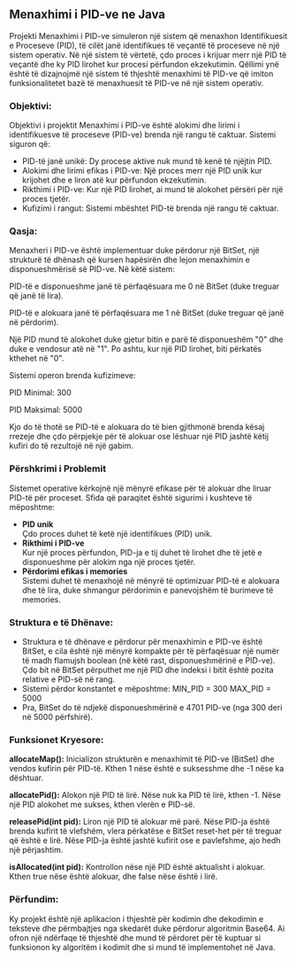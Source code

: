 ## Menaxhimi i PID-ve ne Java
Projekti Menaxhimi i PID-ve simuleron një sistem që menaxhon Identifikuesit e Proceseve (PID), të cilët janë identifikues të veçantë të proceseve në një sistem operativ. Në një sistem të vërtetë, çdo proces i krijuar merr një PID të veçantë dhe ky PID lirohet kur procesi përfundon ekzekutimin. Qëllimi ynë është të dizajnojmë një sistem të thjeshtë menaxhimi të PID-ve që imiton funksionalitetet bazë të menaxhuesit të PID-ve në një sistem operativ.

### Objektivi:
Objektivi i projektit Menaxhimi i PID-ve është alokimi dhe lirimi i identifikuesve të proceseve (PID-ve) brenda një rangu të caktuar.
Sistemi siguron që:
 -  PID-të janë unikë: Dy procese aktive nuk mund të kenë të njëjtin PID.
 -  Alokimi dhe lirimi efikas i PID-ve: Një proces merr një PID unik kur krijohet dhe e liron atë kur përfundon ekzekutimin.
 -  Rikthimi i PID-ve: Kur një PID lirohet, ai mund të alokohet përsëri për një proces tjetër.
 -  Kufizimi i rangut: Sistemi mbështet PID-të brenda një rangu të caktuar.

### Qasja:
Menaxheri i PID-ve është implementuar duke përdorur një BitSet, një strukturë të dhënash që kursen hapësirën dhe lejon menaxhimin e disponueshmërisë së PID-ve. Në këtë sistem:

PID-të e disponueshme janë të përfaqësuara me 0 në BitSet (duke treguar që janë të lira).

PID-të e alokuara janë të përfaqësuara me 1 në BitSet (duke treguar që janë në përdorim).

Një PID mund të alokohet duke gjetur bitin e parë të disponueshëm "0" dhe duke e vendosur atë në "1". Po ashtu, kur një PID lirohet, biti përkatës kthehet në "0".

Sistemi operon brenda kufizimeve:

PID Minimal: 300

PID Maksimal: 5000

Kjo do të thotë se PID-të e alokuara do të bien gjithmonë brenda kësaj rrezeje dhe çdo përpjekje për të alokuar ose lëshuar një PID jashtë këtij kufiri do të rezultojë në një gabim.

### Përshkrimi i Problemit
Sistemet operative kërkojnë një mënyrë efikase për të alokuar dhe liruar PID-të për proceset. Sfida që paraqitet është sigurimi i kushteve të mëposhtme:
- **PID unik**  
  Çdo proces duhet të ketë një identifikues (PID) unik.
- **Rikthimi i PID-ve**  
  Kur një proces përfundon, PID-ja e tij duhet të lirohet dhe të jetë e disponueshme për alokim nga një proces tjetër.
- **Përdorimi efikas i memories**  
  Sistemi duhet të menaxhojë në mënyrë të optimizuar PID-të e alokuara dhe të lira, duke shmangur përdorimin e panevojshëm të burimeve të memories.


### Struktura e të Dhënave:
- Struktura e të dhënave e përdorur për menaxhimin e PID-ve është BitSet, e cila është një mënyrë kompakte për të përfaqësuar një 
numër të madh flamujsh boolean (në këtë rast, disponueshmërinë e PID-ve). Çdo bit në BitSet përputhet me një PID dhe indeksi i bitit 
është pozita relative e PID-së në rang.
- Sistemi përdor konstantet e mëposhtme:
  MIN_PID = 300
  MAX_PID = 5000
- Pra, BitSet do të ndjekë disponueshmërinë e 4701 PID-ve (nga 300 deri në 5000 përfshirë).

### Funksionet Kryesore:

**allocateMap():** Inicializon strukturën e menaxhimit të PID-ve (BitSet) dhe vendos kufirin për PID-të. Kthen 1 nëse është e suksesshme dhe -1 nëse ka dështuar.

**allocatePid():** Alokon një PID të lirë. Nëse nuk ka PID të lirë, kthen -1. Nëse një PID alokohet me sukses, kthen vlerën e PID-së.

**releasePid(int pid):** Liron një PID të alokuar më parë. Nëse PID-ja është brenda kufirit të vlefshëm, vlera përkatëse e BitSet reset-het për të treguar që është e lirë. Nëse PID-ja është jashtë kufirit ose e pavlefshme, ajo hedh një përjashtim.

**isAllocated(int pid):** Kontrollon nëse një PID është aktualisht i alokuar. Kthen true nëse është alokuar, dhe false nëse është i lirë.





















### Përfundim:
Ky projekt është një aplikacion i thjeshtë për kodimin dhe dekodimin e teksteve dhe përmbajtjes nga skedarët duke përdorur algoritmin Base64. Ai ofron një ndërfaqe të thjeshtë dhe mund të përdoret për të kuptuar si funksionon ky algoritëm i kodimit dhe si mund të implementohet në Java.
